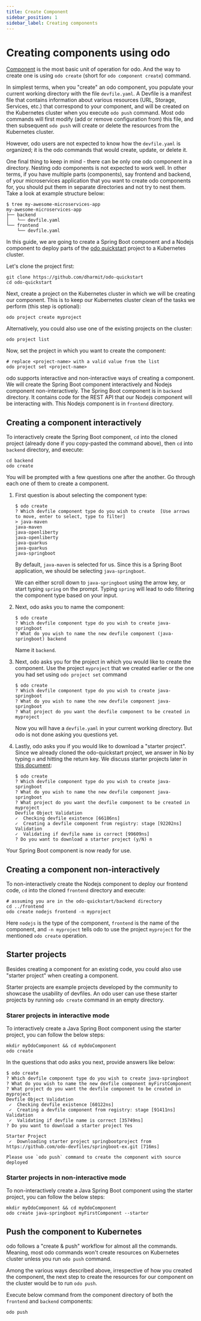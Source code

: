 ```yaml
---
title: Create Component
sidebar_position: 1
sidebar_label: Creating components
---
```


# Creating components using odo

[Component](../getting-started/basics#component) is the most basic unit of operation for odo. And the way to create one is using `odo create` (short for `odo component create`) command.

In simplest terms, when you "create" an odo component, you populate your current working directory with the file `devfile.yaml`. A Devfile is a manifest file that contains information about various resources (URL, Storage, Services, etc.) that correspond to your component, and will be created on the Kubernetes cluster when you execute `odo push` command. Most odo commands will first modify (add or remove configuration from) this file, and then subsequent `odo push` will create or delete the resources from the Kubernetes cluster.

However, odo users are not expected to know how the `devfile.yaml` is organized; it is the odo commands that would create, update, or delete it.

One final thing to keep in mind - there can be only one odo component in a directory. Nesting odo components is not expected to work well. In other terms, if you have multiple parts (components), say frontend and backend, of your microservices application that you want to create odo components for, you should put them in separate directories and not try to nest them. Take a look at example structure below:
```shell
$ tree my-awesome-microservices-app 
my-awesome-microservices-app
├── backend
│   └── devfile.yaml
└── frontend
    └── devfile.yaml
```
In this guide, we are going to create a Spring Boot component and a Nodejs component to deploy parts of the [odo quickstart](https://github.com/dharmit/odo-quickstart) project to a Kubernetes cluster.

Let's clone the project first:
```shell
git clone https://github.com/dharmit/odo-quickstart
cd odo-quickstart
```

Next, create a project <!-- add link to project command reference here --> on the Kubernetes cluster in which we will be creating our component. This is to keep our Kubernetes cluster clean of the tasks we perform (this step is optional):
```shell
odo project create myproject
```
Alternatively, you could also use one of the existing projects on the cluster:
```shell
odo project list
```
Now, set the project in which you want to create the component:
```shell
# replace <project-name> with a valid value from the list
odo project set <project-name>
```

odo supports interactive and non-interactive ways of creating a component. We will create the Spring Boot component interactively and Nodejs component non-interactively. The Spring Boot component is in `backend` directory. It contains code for the REST API that our Nodejs component will be interacting with. This Nodejs component is in `frontend` directory.

## Creating a component interactively

To interactively create the Spring Boot component, `cd` into the cloned project (already done if you copy-pasted the command above), then `cd` into `backend` directory, and execute:
```shell
cd backend
odo create
```
You will be prompted with a few questions one after the another. Go through each one of them to create a component.

1. First question is about selecting the component type:
    ```shell
    $ odo create
    ? Which devfile component type do you wish to create  [Use arrows to move, enter to select, type to filter]
    > java-maven
    java-maven
    java-openliberty
    java-openliberty
    java-quarkus
    java-quarkus
    java-springboot
    ```
   By default, `java-maven` is selected for us. Since this is a Spring Boot application, we should be selecting `java-springboot`. 

    We can either scroll down to `java-springboot` using the arrow key, or start typing `spring` on the prompt. Typing `spring` will lead to odo filtering the component type based on your input.

2. Next, odo asks you to name the component:
    ```shell
    $ odo create                
    ? Which devfile component type do you wish to create java-springboot
    ? What do you wish to name the new devfile component (java-springboot) backend
    ```
    Name it `backend`.

3. Next, odo asks you for the project in which you would like to create the component. Use the project `myproject` that we created earlier or the one you had set using `odo project set` command
   ```shell
   $ odo create
   ? Which devfile component type do you wish to create java-springboot
   ? What do you wish to name the new devfile component java-springboot
   ? What project do you want the devfile component to be created in myproject
   ```
   Now you will have a `devfile.yaml` in your current working directory. But odo is not done asking you questions yet.
4. Lastly, odo asks you if you would like to download a "starter project". Since we already cloned the odo-quickstart project, we answer in No by typing `n` and hitting the return key. We discuss starter projects later in [this document](#starter-projects):
   ```shell
   $ odo create
   ? Which devfile component type do you wish to create java-springboot
   ? What do you wish to name the new devfile component java-springboot
   ? What project do you want the devfile component to be created in myproject
   Devfile Object Validation
   ✓  Checking devfile existence [66186ns]
   ✓  Creating a devfile component from registry: stage [92202ns]
   Validation
   ✓  Validating if devfile name is correct [99609ns]
   ? Do you want to download a starter project (y/N) n
   ```
   
Your Spring Boot component is now ready for use.

## Creating a component non-interactively

To non-interactively create the Nodejs component to deploy our frontend code, `cd` into the cloned `frontend` directory and execute:
```shell
# assuming you are in the odo-quickstart/backend directory
cd ../frontend 
odo create nodejs frontend -n myproject
```
Here `nodejs` is the type of the component, `frontend` is the name of the component, and `-n myproject` tells odo to use the project `myproject` for the mentioned `odo create` operation.

## Starter projects

Besides creating a component for an existing code, you could also use "starter project" when creating a component.

Starter projects are example projects developed by the community to showcase the usability of devfiles. An odo user can use these starter projects by running `odo create` command in an empty directory.

### Starer projects in interactive mode

To interactively create a Java Spring Boot component using the starter project, you can follow the below steps:
```shell
mkdir myOdoComponent && cd myOdoComponent
odo create
```
In the questions that odo asks you next, provide answers like below:
```shell
$ odo create
? Which devfile component type do you wish to create java-springboot
? What do you wish to name the new devfile component myFirstComponent
? What project do you want the devfile component to be created in myproject
Devfile Object Validation
 ✓  Checking devfile existence [60122ns]
 ✓  Creating a devfile component from registry: stage [91411ns]
Validation
 ✓  Validating if devfile name is correct [35749ns]
? Do you want to download a starter project Yes

Starter Project
 ✓  Downloading starter project springbootproject from https://github.com/odo-devfiles/springboot-ex.git [716ms]

Please use `odo push` command to create the component with source deployed
```

### Starter projects in non-interactive mode

To non-interactively create a Java Spring Boot component using the starter project, you can follow the below steps:
```shell
mkdir myOdoComponent && cd myOdoComponent
odo create java-springboot myFirstComponent --starter
```

## Push the component to Kubernetes

odo follows a "create & push" workflow for almost all the commands. Meaning, most odo commands won't create resources on Kubernetes cluster unless you run `odo push` command.

Among the various ways described above, irrespective of how you created the component, the next step to create the resources for our component on the cluster would be to run `odo push`.

Execute below command from the component directory of both the `frontend` and `backend` components:
```shell
odo push
```